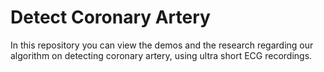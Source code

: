 # Detect Coronary Artery

In this repository you can view the demos and the research regarding our algorithm on detecting coronary artery, using ultra short ECG recordings.

